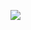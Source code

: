 ![](https://github-readme-stats.vercel.app/api?username=alberto-m-santos&hide=stars&count_private=true&show_icons=true&theme=gotham)
